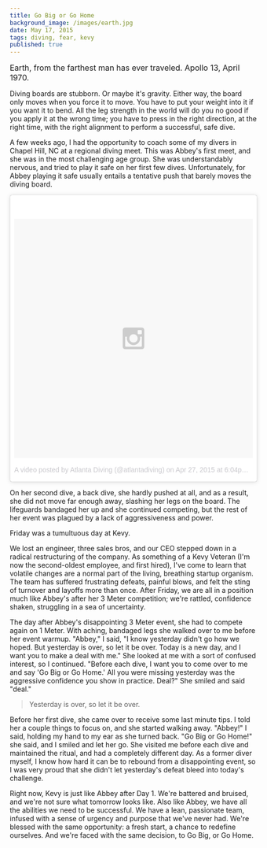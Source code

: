 ```yaml
---
title: Go Big or Go Home
background_image: /images/earth.jpg
date: May 17, 2015
tags: diving, fear, kevy
published: true
---
```


<p class="text-muted"><font size="3">Earth, from the farthest man has ever traveled. Apollo 13, April 1970.</font></p>

Diving boards are stubborn. Or maybe it's gravity. Either way, the board
only moves when you force it to move. You have to put your weight into it
if you want it to bend. All the leg strength in the world will do you no
good if you apply it at the wrong time; you have to press in the right
direction, at the right time, with the right alignment to perform a successful,
safe dive.

A few weeks ago, I had the opportunity to coach some of my divers in
Chapel Hill, NC at a regional diving meet. This was Abbey's first meet,
and she was in the most challenging age group. She was understandably nervous,
and tried to play it safe on her first few dives. Unfortunately, for Abbey
playing it safe usually entails a tentative push that barely moves the diving
board.

<blockquote class="instagram-media" data-instgrm-version="4" style=" background:#FFF; border:0; border-radius:3px; box-shadow:0 0 1px 0 rgba(0,0,0,0.5),0 1px 10px 0 rgba(0,0,0,0.15); margin: 1px; max-width:658px; padding:0; width:99.375%; width:-webkit-calc(100% - 2px); width:calc(100% - 2px);"><div style="padding:8px;"> <div style=" background:#F8F8F8; line-height:0; margin-top:40px; padding:50% 0; text-align:center; width:100%;"> <div style=" background:url(data:image/png;base64,iVBORw0KGgoAAAANSUhEUgAAACwAAAAsCAMAAAApWqozAAAAGFBMVEUiIiI9PT0eHh4gIB4hIBkcHBwcHBwcHBydr+JQAAAACHRSTlMABA4YHyQsM5jtaMwAAADfSURBVDjL7ZVBEgMhCAQBAf//42xcNbpAqakcM0ftUmFAAIBE81IqBJdS3lS6zs3bIpB9WED3YYXFPmHRfT8sgyrCP1x8uEUxLMzNWElFOYCV6mHWWwMzdPEKHlhLw7NWJqkHc4uIZphavDzA2JPzUDsBZziNae2S6owH8xPmX8G7zzgKEOPUoYHvGz1TBCxMkd3kwNVbU0gKHkx+iZILf77IofhrY1nYFnB/lQPb79drWOyJVa/DAvg9B/rLB4cC+Nqgdz/TvBbBnr6GBReqn/nRmDgaQEej7WhonozjF+Y2I/fZou/qAAAAAElFTkSuQmCC); display:block; height:44px; margin:0 auto -44px; position:relative; top:-22px; width:44px;"></div></div><p style=" color:#c9c8cd; font-family:Arial,sans-serif; font-size:14px; line-height:17px; margin-bottom:0; margin-top:8px; overflow:hidden; padding:8px 0 7px; text-align:center; text-overflow:ellipsis; white-space:nowrap;"><a href="https://instagram.com/p/1_97jMybGn/" style=" color:#c9c8cd; font-family:Arial,sans-serif; font-size:14px; font-style:normal; font-weight:normal; line-height:17px; text-decoration:none;" target="_top">A video posted by Atlanta Diving (@atlantadiving)</a> on <time style=" font-family:Arial,sans-serif; font-size:14px; line-height:17px;" datetime="2015-04-28T01:04:13+00:00">Apr 27, 2015 at 6:04pm PDT</time></p></div></blockquote>
<script async defer src="//platform.instagram.com/en_US/embeds.js"></script>

On her second dive, a back dive, she hardly pushed at all, and as a result,
she did not move far enough away, slashing her legs on the board. The lifeguards
bandaged her up and she continued competing, but the rest of her event was plagued
by a lack of aggressiveness and power.

Friday was a tumultuous day at Kevy.

We lost an engineer, three sales bros, and our CEO stepped down in a radical
restructuring of the company. As something of a Kevy Veteran
(I'm now the second-oldest employee, and first hired), I've
come to learn that volatile changes are a normal part of the living, breathing
startup organism. The team has suffered frustrating defeats, painful blows, and
felt the sting of turnover and layoffs more than once. After Friday, we are all
in a position much like Abbey's after her 3 Meter competition; we're rattled,
confidence shaken, struggling in a sea of uncertainty.

The day after Abbey's disappointing 3 Meter event, she had to compete again on
1 Meter. With aching, bandaged legs she walked over to me before her event warmup.
"Abbey," I said, "I know yesterday didn't go how we hoped. But yesterday is over,
so let it be over. Today is a new day, and I want you to make a deal with me."
She looked at me with a sort of confused interest, so I continued. "Before each
dive, I want you to come over to me and say 'Go Big or Go Home.' All you were
missing yesterday was the aggressive confidence you show in practice. Deal?"
She smiled and said "deal."

> Yesterday is over, so let it be over.

Before her first dive, she came over to receive some last minute tips.
I told her a couple things to focus on, and she started
walking away. "Abbey!" I said, holding my hand to my ear as she turned back. "Go
Big or Go Home!" she said, and I smiled and let her go. She visited me before
each dive and maintained the ritual, and had a completely different day. As
a former diver myself, I know how hard it can be to rebound from a disappointing
event, so I was very proud that she didn't let yesterday's defeat bleed into
today's challenge.

Right now, Kevy is just like Abbey after Day 1. We're battered and bruised, and
we're not sure what tomorrow looks like. Also like Abbey, we have all the abilities
we need to be successful. We have a lean, passionate team, infused with a sense
of urgency and purpose that we've never had. We're blessed with the same opportunity:
a fresh start, a chance to redefine ourselves. And we're faced with the same decision,
to Go Big, or Go Home.
